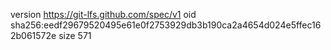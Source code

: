 version https://git-lfs.github.com/spec/v1
oid sha256:eedf29679520495e61e0f2753929db3b190ca2a4654d024e5ffec162b061572e
size 571
